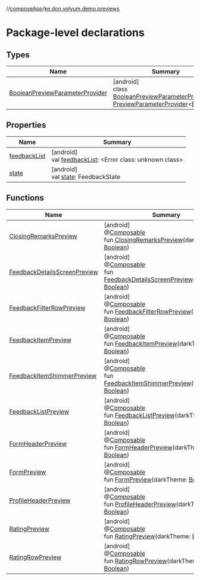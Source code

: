//[composeApp](../../index.md)/[ke.don.volyum.demo.previews](index.md)

# Package-level declarations

## Types

| Name | Summary |
|---|---|
| [BooleanPreviewParameterProvider](-boolean-preview-parameter-provider/index.md) | [android]<br>class [BooleanPreviewParameterProvider](-boolean-preview-parameter-provider/index.md) : [PreviewParameterProvider](https://developer.android.com/reference/kotlin/androidx/compose/ui/tooling/preview/PreviewParameterProvider.html)&lt;[Boolean](https://kotlinlang.org/api/core/kotlin-stdlib/kotlin/-boolean/index.html)&gt; |

## Properties

| Name | Summary |
|---|---|
| [feedbackList](feedback-list.md) | [android]<br>val [feedbackList](feedback-list.md): &lt;Error class: unknown class&gt; |
| [state](state.md) | [android]<br>val [state](state.md): FeedbackState |

## Functions

| Name | Summary |
|---|---|
| [ClosingRemarksPreview](-closing-remarks-preview.md) | [android]<br>@[Composable](https://developer.android.com/reference/kotlin/androidx/compose/runtime/Composable.html)<br>fun [ClosingRemarksPreview](-closing-remarks-preview.md)(darkTheme: [Boolean](https://kotlinlang.org/api/core/kotlin-stdlib/kotlin/-boolean/index.html)) |
| [FeedbackDetailsScreenPreview](-feedback-details-screen-preview.md) | [android]<br>@[Composable](https://developer.android.com/reference/kotlin/androidx/compose/runtime/Composable.html)<br>fun [FeedbackDetailsScreenPreview](-feedback-details-screen-preview.md)(darkTheme: [Boolean](https://kotlinlang.org/api/core/kotlin-stdlib/kotlin/-boolean/index.html)) |
| [FeedbackFilterRowPreview](-feedback-filter-row-preview.md) | [android]<br>@[Composable](https://developer.android.com/reference/kotlin/androidx/compose/runtime/Composable.html)<br>fun [FeedbackFilterRowPreview](-feedback-filter-row-preview.md)(darkTheme: [Boolean](https://kotlinlang.org/api/core/kotlin-stdlib/kotlin/-boolean/index.html)) |
| [FeedbackItemPreview](-feedback-item-preview.md) | [android]<br>@[Composable](https://developer.android.com/reference/kotlin/androidx/compose/runtime/Composable.html)<br>fun [FeedbackItemPreview](-feedback-item-preview.md)(darkTheme: [Boolean](https://kotlinlang.org/api/core/kotlin-stdlib/kotlin/-boolean/index.html)) |
| [FeedbackItemShimmerPreview](-feedback-item-shimmer-preview.md) | [android]<br>@[Composable](https://developer.android.com/reference/kotlin/androidx/compose/runtime/Composable.html)<br>fun [FeedbackItemShimmerPreview](-feedback-item-shimmer-preview.md)(darkTheme: [Boolean](https://kotlinlang.org/api/core/kotlin-stdlib/kotlin/-boolean/index.html)) |
| [FeedbackListPreview](-feedback-list-preview.md) | [android]<br>@[Composable](https://developer.android.com/reference/kotlin/androidx/compose/runtime/Composable.html)<br>fun [FeedbackListPreview](-feedback-list-preview.md)(darkTheme: [Boolean](https://kotlinlang.org/api/core/kotlin-stdlib/kotlin/-boolean/index.html)) |
| [FormHeaderPreview](-form-header-preview.md) | [android]<br>@[Composable](https://developer.android.com/reference/kotlin/androidx/compose/runtime/Composable.html)<br>fun [FormHeaderPreview](-form-header-preview.md)(darkTheme: [Boolean](https://kotlinlang.org/api/core/kotlin-stdlib/kotlin/-boolean/index.html)) |
| [FormPreview](-form-preview.md) | [android]<br>@[Composable](https://developer.android.com/reference/kotlin/androidx/compose/runtime/Composable.html)<br>fun [FormPreview](-form-preview.md)(darkTheme: [Boolean](https://kotlinlang.org/api/core/kotlin-stdlib/kotlin/-boolean/index.html)) |
| [ProfileHeaderPreview](-profile-header-preview.md) | [android]<br>@[Composable](https://developer.android.com/reference/kotlin/androidx/compose/runtime/Composable.html)<br>fun [ProfileHeaderPreview](-profile-header-preview.md)(darkTheme: [Boolean](https://kotlinlang.org/api/core/kotlin-stdlib/kotlin/-boolean/index.html)) |
| [RatingPreview](-rating-preview.md) | [android]<br>@[Composable](https://developer.android.com/reference/kotlin/androidx/compose/runtime/Composable.html)<br>fun [RatingPreview](-rating-preview.md)(darkTheme: [Boolean](https://kotlinlang.org/api/core/kotlin-stdlib/kotlin/-boolean/index.html)) |
| [RatingRowPreview](-rating-row-preview.md) | [android]<br>@[Composable](https://developer.android.com/reference/kotlin/androidx/compose/runtime/Composable.html)<br>fun [RatingRowPreview](-rating-row-preview.md)(darkTheme: [Boolean](https://kotlinlang.org/api/core/kotlin-stdlib/kotlin/-boolean/index.html)) |